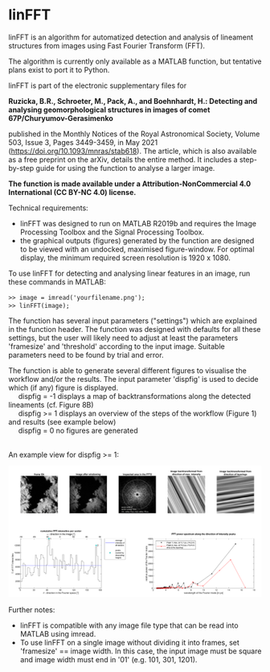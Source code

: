 # linFFT

linFFT is an algorithm for automatized detection and analysis of lineament structures from images using Fast Fourier Transform (FFT).

The algorithm is currently only available as a MATLAB function, but tentative plans exist to port it to Python. 

linFFT is part of the electronic supplementary files for 

**Ruzicka, B.R., Schroeter, M., Pack, A., and Boehnhardt, H.: Detecting and analysing geomorphological structures in images of comet 67P/Churyumov-Gerasimenko**

published in the Monthly Notices of the Royal Astronomical Society, Volume 503, Issue 3, Pages 3449-3459, in May 2021 (https://doi.org/10.1093/mnras/stab618). The article, which is also available as a free preprint on the arXiv, details the entire method. It includes a step-by-step guide for using the function to analyse a larger image.

**The function is made available under a Attribution-NonCommercial 4.0 International (CC BY-NC 4.0) license.**

Technical requirements:
- linFFT was designed to run on MATLAB R2019b and requires the Image Processing Toolbox and the Signal Processing Toolbox.
- the graphical outputs (figures) generated by the function are designed to be viewed with an undocked, maximised figure-window. For optimal display, the minimum required screen resolution is 1920 x 1080.

To use linFFT for detecting and analysing linear features in an image, run these commands in MATLAB:

```
>> image = imread('yourfilename.png');
>> linFFT(image);
```

The function has several input parameters ("settings") which are explained in the function header. The function was designed with defaults for all these settings, but the user will likely need to adjust at least the parameters 'framesize' and 'threshold' according to the input image. Suitable parameters need to be found by trial and error.

The function is able to generate several different figures to visualise the workflow and/or the results. The input parameter 'dispfig' is used to decide which (if any) figure is displayed. <br>
&nbsp;&nbsp;&nbsp;&nbsp; dispfig = -1	displays a map of backtransformations along the detected lineaments (cf. Figure 8B) <br>
&nbsp;&nbsp;&nbsp;&nbsp; dispfig >= 1	displays an overview of the steps of the workflow (Figure 1) and results (see example below)<br>
&nbsp;&nbsp;&nbsp;&nbsp; dispfig =  0	no figures are generated

<br>
An example view for dispfig >= 1:<br>

![example of dispfig >= 1](https://raw.githubusercontent.com/BirkoRuzicka/linFFT/main/frame_Gh.png)

Further notes:
- linFFT is compatible with any image file type that can be read into MATLAB using imread.
- To use linFFT on a single image without dividing it into frames, set 'framesize' == image width. In this case, the input image must be square and image width must end in '01' (e.g. 101, 301, 1201).

